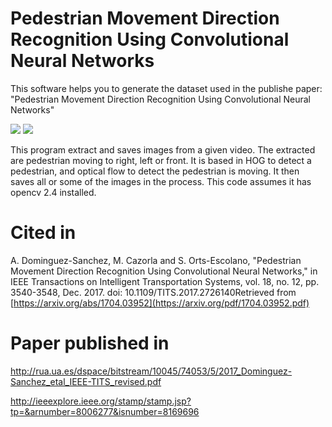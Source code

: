 # Pedestrian Movement Direction Recognition Using Convolutional Neural Networks
This software helps you to generate the dataset used in the publishe paper: "Pedestrian Movement Direction Recognition Using Convolutional Neural Networks"

<img src="https://github.com/alexdominguez09/pedestrian_direction/blob/master/dataset_diagram.png">

<img src="https://github.com/akshaybahadur21/Autopilot/blob/master/final.gif">


This program extract and saves images from a given video.
The extracted are pedestrian moving to right, left or front.
It is based in HOG to detect a pedestrian, and optical flow to detect the pedestrian is moving.
It then saves all or some of the images in the process.
This code assumes it has opencv 2.4 installed.

# Cited in
A. Dominguez-Sanchez, M. Cazorla and S. Orts-Escolano, "Pedestrian Movement Direction Recognition Using Convolutional Neural Networks," in IEEE Transactions on Intelligent Transportation Systems, vol. 18, no. 12, pp. 3540-3548, Dec. 2017.
doi: 10.1109/TITS.2017.2726140Retrieved from [https://arxiv.org/abs/1704.03952](https://arxiv.org/pdf/1704.03952.pdf)

# Paper published in

http://rua.ua.es/dspace/bitstream/10045/74053/5/2017_Dominguez-Sanchez_etal_IEEE-TITS_revised.pdf

http://ieeexplore.ieee.org/stamp/stamp.jsp?tp=&arnumber=8006277&isnumber=8169696
